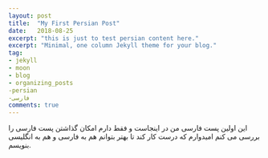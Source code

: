 ```yaml
---
layout: post
title:  "My First Persian Post"
date:   2018-08-25
excerpt: "this is just to test persian content here."
excerpt: "Minimal, one column Jekyll theme for your blog."
tag:
- jekyll 
- moon
- blog
- organizing_posts
-persian
-فارسی
comments: true
---
```


این اولین پست فارسی من در اینجاست و فقط دارم امکان گذاشتن پست فارسی را بررسی می کنم 
امیدوارم که درست کار کند تا بهتر بتوانم هم به فارسی و هم به انگلیسی بنویسم. 